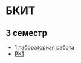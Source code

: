 # БКИТ
## 3 семестр
  + [1 лабораторная работа](https://github.com/irina88-il/BKIT_3sem/tree/main/БКИТ_ЛР/lab1/)
  + [РК1](https://github.com/irina88-il/BKIT_3sem/tree/main/RK1/)
  
